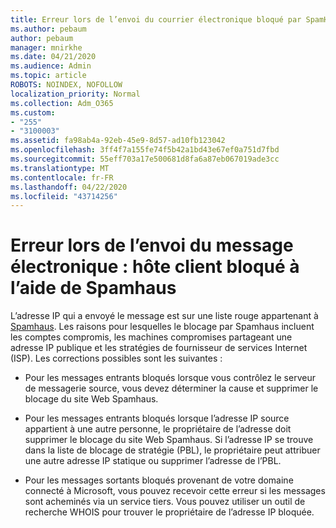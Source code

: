 ```yaml
---
title: Erreur lors de l’envoi du courrier électronique bloqué par SpamHaus
ms.author: pebaum
author: pebaum
manager: mnirkhe
ms.date: 04/21/2020
ms.audience: Admin
ms.topic: article
ROBOTS: NOINDEX, NOFOLLOW
localization_priority: Normal
ms.collection: Adm_O365
ms.custom:
- "255"
- "3100003"
ms.assetid: fa98ab4a-92eb-45e9-8d57-ad10fb123042
ms.openlocfilehash: 3ff4f7a155fe74f5b42a1bd43e67ef0a751d7fbd
ms.sourcegitcommit: 55eff703a17e500681d8fa6a87eb067019ade3cc
ms.translationtype: MT
ms.contentlocale: fr-FR
ms.lasthandoff: 04/22/2020
ms.locfileid: "43714256"
---
```

# <a name="error-sending-email-client-host-blocked-using-spamhaus"></a>Erreur lors de l’envoi du message électronique : hôte client bloqué à l’aide de Spamhaus

L’adresse IP qui a envoyé le message est sur une liste rouge appartenant à [Spamhaus](https://go.microsoft.com/fwlink/p/?linkid=123245). Les raisons pour lesquelles le blocage par Spamhaus incluent les comptes compromis, les machines compromises partageant une adresse IP publique et les stratégies de fournisseur de services Internet (ISP). Les corrections possibles sont les suivantes :
  
- Pour les messages entrants bloqués lorsque vous contrôlez le serveur de messagerie source, vous devez déterminer la cause et supprimer le blocage du site Web Spamhaus.

- Pour les messages entrants bloqués lorsque l’adresse IP source appartient à une autre personne, le propriétaire de l’adresse doit supprimer le blocage du site Web Spamhaus. Si l’adresse IP se trouve dans la liste de blocage de stratégie (PBL), le propriétaire peut attribuer une autre adresse IP statique ou supprimer l’adresse de l’PBL.

- Pour les messages sortants bloqués provenant de votre domaine connecté à Microsoft, vous pouvez recevoir cette erreur si les messages sont acheminés via un service tiers. Vous pouvez utiliser un outil de recherche WHOIS pour trouver le propriétaire de l’adresse IP bloquée.
